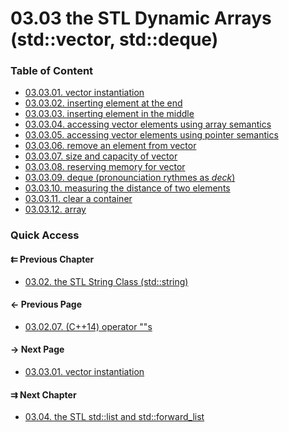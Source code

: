 # 03.03 the STL Dynamic Arrays (std::vector, std::deque)

### Table of Content

* [03.03.01. vector instantiation](./01.instantiate.md)
* [03.03.02. inserting element at the end](./02.pushback.md)
* [03.03.03. inserting element in the middle](./03.insert.md)
* [03.03.04. accessing vector elements using array semantics](./04.subscript.md)
* [03.03.05. accessing vector elements using pointer semantics](./05.semantics.md)
* [03.03.06. remove an element from vector](./06.remove.md)
* [03.03.07. size and capacity of vector](./07.memory.md)
* [03.03.08. reserving memory for vector](./08.reserve.md)
* [03.03.09. deque (pronounciation rythmes as *deck*)](./09.deque.md)
* [03.03.10. measuring the distance of two elements](./10.distance.md)
* [03.03.11. clear a container](./11.clear.md)
* [03.03.12. array](./12.array.md)

### Quick Access

<div class="previous_chapter pagination">

#### &#8647; Previous Chapter

* [03.02. the STL String Class &lpar;std::string&rpar;](./../../03.stl/02.string/README.md)
</div>

<div class="previous_page pagination">

#### &#8592; Previous Page

* [03.02.07. &lpar;C++14&rpar; operator ""s](./../../03.stl/02.string/07.operator.md)

</div>
<div class="next_page pagination">

#### &#8594; Next Page

* [03.03.01. vector instantiation](./../../03.stl/03.array/01.instantiate.md)

</div>
<div class="next_chapter pagination">

#### &#8649; Next Chapter

* [03.04. the STL std::list and std::forward_list](./../../03.stl/04.list/README.md)

</div>
